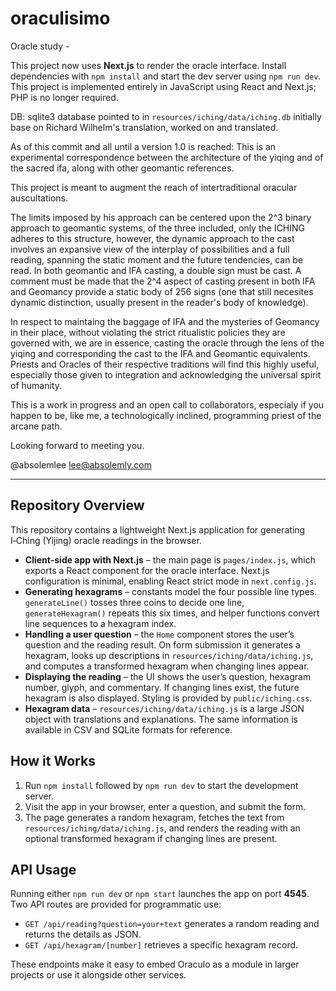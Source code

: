 # oraculisimo
Oracle study -

This project now uses **Next.js** to render the oracle interface. Install dependencies with `npm install` and start the dev server using `npm run dev`.
This project is implemented entirely in JavaScript using React and Next.js; PHP is no longer required.

DB: sqlite3 database pointed to in `resources/iching/data/iching.db` initially base on Richard Wilhelm's translation, worked on and translated.

As of this commit and all until a version 1.0 is reached: This is an experimental correspondence between the architecture of the yiqing and of the sacred ifa, along with other geomantic references.

This project is meant to augment the reach of intertraditional oracular auscultations.

The limits imposed by his approach can be centered upon the 2^3 binary approach to geomantic systems, of the three included, only the ICHING adheres to this structure, however, the dynamic approach to the cast involves an expansive view of the interplay of possibilities and a full reading, spanning the static moment and the future tendencies, can be read. In both geomantic and IFA casting, a double sign must be cast. A comment must be made that the 2^4 aspect of casting present in both IFA and Geomancy provide a static body of 256 signs (one that still necesites dynamic distinction, usually present in the reader's body of knowledge).

In respect to maintaing the baggage of IFA and the mysteries of Geomancy in their place, without violating the strict ritualistic policies they are governed with, we are in essence, casting the oracle through the lens of the yiqing and corresponding the cast to the IFA and Geomantic equivalents. Priests and Oracles of their respective traditions will find this highly useful, especially those given to integration and acknowledging the universal spirit of humanity.

This is a work in progress and an open call to collaborators, especialy if you happen to be, like me, a technologically inclined, programming priest of the arcane path.

Looking forward to meeting you.

@absolemlee
lee@absolemly.com

---

## Repository Overview

This repository contains a lightweight Next.js application for generating I‑Ching (Yijing) oracle readings in the browser.

- **Client-side app with Next.js** – the main page is `pages/index.js`, which exports a React component for the oracle interface. Next.js configuration is minimal, enabling React strict mode in `next.config.js`.
- **Generating hexagrams** – constants model the four possible line types. `generateLine()` tosses three coins to decide one line, `generateHexagram()` repeats this six times, and helper functions convert line sequences to a hexagram index.
- **Handling a user question** – the `Home` component stores the user’s question and the reading result. On form submission it generates a hexagram, looks up descriptions in `resources/iching/data/iching.js`, and computes a transformed hexagram when changing lines appear.
- **Displaying the reading** – the UI shows the user’s question, hexagram number, glyph, and commentary. If changing lines exist, the future hexagram is also displayed. Styling is provided by `public/iching.css`.
- **Hexagram data** – `resources/iching/data/iching.js` is a large JSON object with translations and explanations. The same information is available in CSV and SQLite formats for reference.

## How it Works

1. Run `npm install` followed by `npm run dev` to start the development server.
2. Visit the app in your browser, enter a question, and submit the form.
3. The page generates a random hexagram, fetches the text from `resources/iching/data/iching.js`, and renders the reading with an optional transformed hexagram if changing lines are present.

## API Usage

Running either `npm run dev` or `npm start` launches the app on port **4545**. Two API routes are provided for programmatic use:

- `GET /api/reading?question=your+text` generates a random reading and returns the details as JSON.
- `GET /api/hexagram/[number]` retrieves a specific hexagram record.

These endpoints make it easy to embed Oraculo as a module in larger projects or use it alongside other services.

